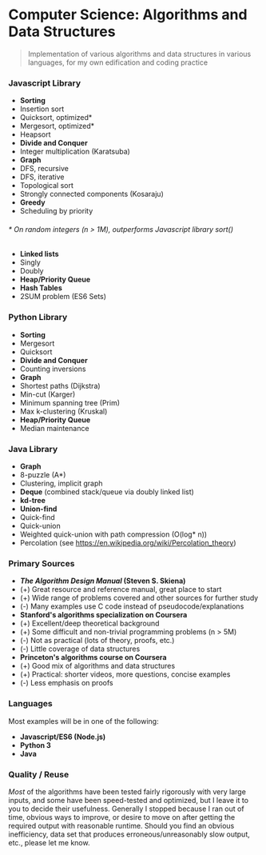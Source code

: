 # Computer Science: Algorithms and Data Structures
> Implementation of various algorithms and data structures in various languages, for my own edification and coding practice

### Javascript Library
- **Sorting**
 - Insertion sort
 - Quicksort, optimized\*
 - Mergesort, optimized\*
 - Heapsort
- **Divide and Conquer**
 - Integer multiplication (Karatsuba)
- **Graph**
 - DFS, recursive
 - DFS, iterative
 - Topological sort
 - Strongly connected components (Kosaraju)
- **Greedy**
 - Scheduling by priority

###### \* On random integers (n > 1M), outperforms Javascript library sort()

- **Linked lists**
 - Singly
 - Doubly
- **Heap/Priority Queue**
- **Hash Tables**
 - 2SUM problem (ES6 Sets)


### Python Library
- **Sorting**
 - Mergesort
 - Quicksort
- **Divide and Conquer**
 - Counting inversions
- **Graph**
 - Shortest paths (Dijkstra)
 - Min-cut (Karger)
 - Minimum spanning tree (Prim)
 - Max k-clustering (Kruskal)
- **Heap/Priority Queue**
 - Median maintenance


### Java Library
- **Graph**
 - 8-puzzle (A\*)
 - Clustering, implicit graph
- **Deque** (combined stack/queue via doubly linked list)
- **kd-tree**
- **Union-find**
 - Quick-find
 - Quick-union
 - Weighted quick-union with path compression (O(log\* n))
 - Percolation (see https://en.wikipedia.org/wiki/Percolation_theory)


### Primary Sources
- **_The Algorithm Design Manual_ (Steven S. Skiena)**
 - (+) Great resource and reference manual, great place to start
 - (+) Wide range of problems covered and other sources for further study
 - (-) Many examples use C code instead of pseudocode/explanations
- **Stanford's algorithms specialization on Coursera**
 - (+) Excellent/deep theoretical background
 - (+) Some difficult and non-trivial programming problems (n > 5M)
 - (-) Not as practical (lots of theory, proofs, etc.)
 - (-) Little coverage of data structures
- **Princeton's algorithms course on Coursera**
 - (+) Good mix of algorithms and data structures
 - (+) Practical: shorter videos, more questions, concise examples
 - (-) Less emphasis on proofs


### Languages
Most examples will be in one of the following:
- **Javascript/ES6 (Node.js)**
- **Python 3**
- **Java**


### Quality / Reuse
*Most* of the algorithms have been tested fairly rigorously with very large inputs, and some have been speed-tested and optimized, but I leave it to you to decide their usefulness.  Generally I stopped because I ran out of time, obvious ways to improve, or desire to move on after getting the required output with reasonable runtime.  Should you find an obvious inefficiency, data set that produces erroneous/unreasonably slow output, etc., please let me know.
